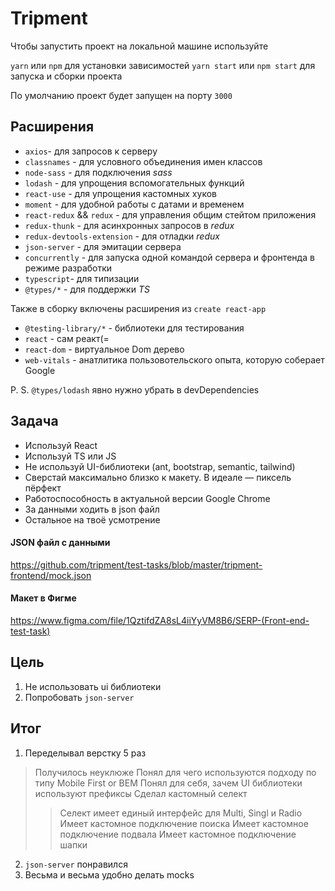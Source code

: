 # Tripment

Чтобы запустить проект на локальной машине используйте

`yarn` или `npm` для установки зависимостей
`yarn start` или `npm start` для запуска и сборки проекта

По умолчанию проект будет запущен на порту `3000`

## Расширения

- `axios`- для запросов к серверу
- `classnames` - для условного объединения имен классов
- `node-sass` - для подключения _sass_
- `lodash` - для упрощения вспомогательных функций
- `react-use` - для упрощения кастомных хуков
- `moment` - для удобной работы с датами и временем 
- `react-redux` && `redux` - для управления общим стейтом приложения
- `redux-thunk` - для асинхронных запросов в _redux_
- `redux-devtools-extension` - для отладки _redux_
- `json-server` - для эмитации сервера
- `concurrently` - для запуска одной командой сервера и фронтенда в режиме разработки
- `typescript`- для типизации
- `@types/*` - для поддержки _TS_

Также в сборку включены расширения из `create react-app`
- `@testing-library/*` - библиотеки для тестирования
- `react` - сам реакт(=
- `react-dom` - виртуальное Dom дерево
- `web-vitals` - анатлитика пользовотельского опыта, которую соберает Google

P. S. `@types/lodash` явно нужно убрать в devDependencies

## Задача


- Используй React
- Используй TS или JS
- Не используй UI-библиотеки (ant, bootstrap, semantic, tailwind)
- Сверстай максимально близко к макету. В идеале — пиксель пёрфект
- Работоспособность в актуальной версии Google Chrome
- За данными ходить в json файл
- Остальное на твоё усмотрение

#### JSON файл с данными

https://github.com/tripment/test-tasks/blob/master/tripment-frontend/mock.json

#### Макет в Фигме

https://www.figma.com/file/1QztifdZA8sL4iiYyVM8B6/SERP-(Front-end-test-task)


## Цель
1. Не использовать ui библиотеки
2. Попробовать `json-server`


## Итог
1. Переделывал верстку 5 раз
> Получилось неуклюже
> Понял для чего используются подходу по типу Mobile First or BEM
> Понял для себя, зачем UI библиотеки используют префиксы
> Сделал кастомный селект
>>  Селект имеет единый интерфейс для Multi, Singl и Radio
>>  Имеет кастомное подключение поиска
>>  Имеет кастомное подключение подвала
>>  Имеет кастомное подключение шапки
2. `json-server` понравился
  1. Весьма и весьма удобно делать mocks 
